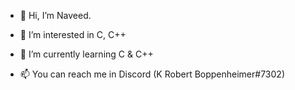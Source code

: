 - 👋 Hi, I’m Naveed.
  
- 👀 I’m interested in C, C++
  
- 🌱 I’m currently learning C & C++

- 📫 You can reach me in Discord (K Robert Boppenheimer#7302)

<!---
SNUcoder/SNUcoder is a ✨ special ✨ repository because its `README.md` (this file) appears on your GitHub profile.
You can click the Preview link to take a look at your changes.
--->

